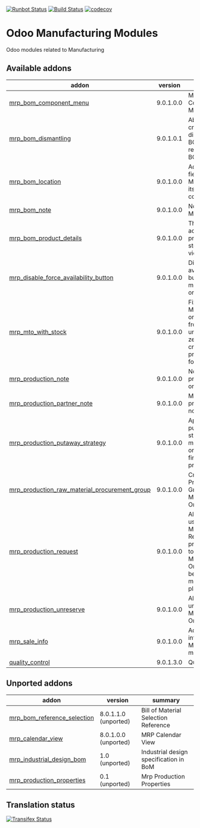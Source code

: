 [![Runbot Status](https://runbot.odoo-community.org/runbot/badge/flat/129/9.0.svg)](https://runbot.odoo-community.org/runbot/repo/github-com-oca-manufacture-129)
[![Build Status](https://travis-ci.org/OCA/manufacture.svg?branch=9.0)](https://travis-ci.org/OCA/manufacture)
[![codecov](https://codecov.io/gh/OCA/manufacture/branch/9.0/graph/badge.svg)](https://codecov.io/gh/OCA/manufacture)


Odoo Manufacturing Modules
==========================

Odoo modules related to Manufacturing

[//]: # (addons)

Available addons
----------------
addon | version | summary
--- | --- | ---
[mrp_bom_component_menu](mrp_bom_component_menu/) | 9.0.1.0.0 | MRP BOM Component Menu
[mrp_bom_dismantling](mrp_bom_dismantling/) | 9.0.1.0.1 | Ability to create a dismantling BOM by reversing a BOM.
[mrp_bom_location](mrp_bom_location/) | 9.0.1.0.0 | Adds location field to Bill of Materials and its components.
[mrp_bom_note](mrp_bom_note/) | 9.0.1.0.0 | Notes in Bill of Materials
[mrp_bom_product_details](mrp_bom_product_details/) | 9.0.1.0.0 | This module adds product price and stock to bom view
[mrp_disable_force_availability_button](mrp_disable_force_availability_button/) | 9.0.1.0.0 | Disable force availability button in manufacturing orders.
[mrp_mto_with_stock](mrp_mto_with_stock/) | 9.0.1.0.0 | Fix Manufacturing orders to pull from stock until qty is zero, and then create a procurement for them.
[mrp_production_note](mrp_production_note/) | 9.0.1.0.0 | Notes in production orders
[mrp_production_partner_note](mrp_production_partner_note/) | 9.0.1.0.0 | MRP - Partner production notes
[mrp_production_putaway_strategy](mrp_production_putaway_strategy/) | 9.0.1.0.0 | Applies putaway strategies to manufacturing orders for finished products.
[mrp_production_raw_material_procurement_group](mrp_production_raw_material_procurement_group/) | 9.0.1.0.0 | Create Procurement Group On Manufacturing Order
[mrp_production_request](mrp_production_request/) | 9.0.1.0.0 | Allows you to use Manufacturing Request as a previous step to Manufacturing Orders for better manufacture planification.
[mrp_production_unreserve](mrp_production_unreserve/) | 9.0.1.0.0 | Allows you to unreserve Manufacturing Orders.
[mrp_sale_info](mrp_sale_info/) | 9.0.1.0.0 | Adds sale information to Manufacturing models
[quality_control](quality_control/) | 9.0.1.3.0 | Quality control


Unported addons
---------------
addon | version | summary
--- | --- | ---
[mrp_bom_reference_selection](mrp_bom_reference_selection/) | 8.0.1.1.0 (unported) | Bill of Material Selection Reference
[mrp_calendar_view](mrp_calendar_view/) | 8.0.1.0.0 (unported) | MRP Calendar View
[mrp_industrial_design_bom](mrp_industrial_design_bom/) | 1.0 (unported) | Industrial design specification in BoM
[mrp_production_properties](mrp_production_properties/) | 0.1 (unported) | Mrp Production Properties

[//]: # (end addons)

Translation status
------------------

[![Transifex Status](https://www.transifex.com/projects/p/OCA-manufacture-9-0/chart/image_png)](https://www.transifex.com/projects/p/OCA-manufacture-9-0)
